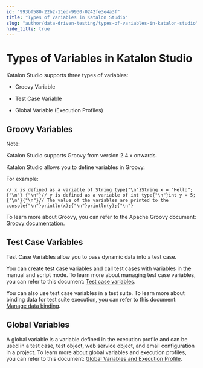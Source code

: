```yaml
---
id: "993bf580-22b2-11ed-9930-0242fe3e4a3f"
title: "Types of Variables in Katalon Studio"
slug: "author/data-driven-testing/types-of-variables-in-katalon-studio"
hide_title: true
---
```


# <a id="id" class="anchor_top_offset"/><a id="ariaid-title1" class="anchor_top_offset"/>Types of Variables in <span xmlns="http://www.w3.org/1999/xhtml" className="ph">Katalon Studio</span> 

<p xmlns="http://www.w3.org/1999/xhtml" className="p"><span className="ph">Katalon Studio</span> supports three types of variables:</p> 
<ul xmlns="http://www.w3.org/1999/xhtml" className="ul"><li className="li">     <p className="p">Groovy Variable</p>   </li><li className="li">     <p className="p">Test Case Variable</p>   </li><li className="li">     <p className="p">Global Variable (Execution Profiles)</p>   </li></ul> 
    

## <a id="id_1" class="anchor_top_offset"/>Groovy Variables

    
      
<div xmlns="http://www.w3.org/1999/xhtml" className="note note note_note"><span className="note__title">Note:</span> 
  <p className="p">Katalon Studio supports Groovy from version 2.4.x onwards.</p>
</div>
      
<p xmlns="http://www.w3.org/1999/xhtml" className="p">Katalon Studio allows you to define variables in Groovy.</p> 
      
<p xmlns="http://www.w3.org/1999/xhtml" className="p">For example:</p> 
              
<pre xmlns="http://www.w3.org/1999/xhtml" className="pre codeblock"><code>// x is defined as a variable of String type{"\n"}String x = "Hello";{"\n"} {"\n"}// y is defined as a variable of int type{"\n"}int y = 5;{"\n"}{"\n"}// The value of the variables are printed to the console{"\n"}println(x);{"\n"}println(y);{"\n"}</code></pre> 
            
<p xmlns="http://www.w3.org/1999/xhtml" className="p">To learn more about Groovy, you can refer to the Apache Groovy   document: <a className="xref j-external-link" href="http://groovy-lang.org/semantics.html" target="_blank">Groovy     documentation</a>.</p> 
    
  
    

## <a id="id_2" class="anchor_top_offset"/>Test Case Variables

    
      
<p xmlns="http://www.w3.org/1999/xhtml" className="p">Test Case Variables allow you to pass dynamic data into a test   case.</p> 
      
<p xmlns="http://www.w3.org/1999/xhtml" className="p">You can create test case variables and call test cases with   variables in the manual and script mode. To learn more about   managing test case variables, you can refer to this document: <a className="xref" href="/author/data-driven-testing/test-case-variables#id_1">Test     case variables</a>.</p> 
      
<p xmlns="http://www.w3.org/1999/xhtml" className="p">You can also use test case variables in a test suite. To learn   more about binding data for test suite execution, you can refer to   this document: <a className="xref" href="/author/data-driven-testing/run-test-case-with-an-external-data-source">Manage     data binding</a>.</p> 
    
  
    

## <a id="id_3" class="anchor_top_offset"/>Global Variables

    
      
<p xmlns="http://www.w3.org/1999/xhtml" className="p">A global variable is a variable defined in the execution profile   and can be used in a test case, test object, web service object,   and email configuration in a project. To learn more about global   variables and execution profiles, you can refer to this document:   <a className="xref" href="/author/data-driven-testing/global-variables-and-execution-profile#id_1">Global     Variables and Execution Profile</a>.</p> 
    
  
